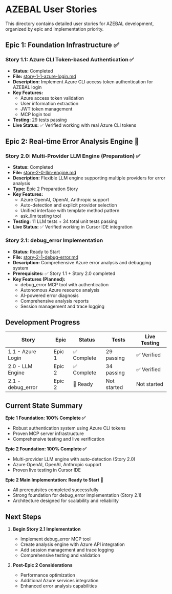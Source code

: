 # AZEBAL User Stories

This directory contains detailed user stories for AZEBAL development, organized by epic and implementation priority.

## Epic 1: Foundation Infrastructure ✅

### Story 1.1: Azure CLI Token-based Authentication ✅
- **Status:** Completed
- **File:** [story-1-1-azure-login.md](./story-1-1-azure-login.md)
- **Description:** Implement Azure CLI access token authentication for AZEBAL login
- **Key Features:**
  - Azure access token validation
  - User information extraction
  - JWT token management
  - MCP login tool
- **Testing:** 29 tests passing
- **Live Status:** ✅ Verified working with real Azure CLI tokens

## Epic 2: Real-time Error Analysis Engine 🚀

### Story 2.0: Multi-Provider LLM Engine (Preparation) ✅
- **Status:** Completed
- **File:** [story-2-0-llm-engine.md](./story-2-0-llm-engine.md)
- **Description:** Flexible LLM engine supporting multiple providers for error analysis
- **Type:** Epic 2 Preparation Story
- **Key Features:**
  - Azure OpenAI, OpenAI, Anthropic support
  - Auto-detection and explicit provider selection
  - Unified interface with template method pattern
  - ask_llm testing tool
- **Testing:** 11 LLM tests + 34 total unit tests passing
- **Live Status:** ✅ Verified working in Cursor IDE integration

### Story 2.1: debug_error Implementation 
- **Status:** Ready to Start
- **File:** [story-2-1-debug-error.md](./story-2-1-debug-error.md)
- **Description:** Comprehensive Azure error analysis and debugging system
- **Prerequisites:** ✅ Story 1.1 + Story 2.0 completed
- **Key Features (Planned):**
  - debug_error MCP tool with authentication
  - Autonomous Azure resource analysis
  - AI-powered error diagnosis
  - Comprehensive analysis reports
  - Session management and trace logging

## Development Progress

| Story | Epic | Status | Tests | Live Testing |
|-------|------|--------|-------|--------------|
| 1.1 - Azure Login | Epic 1 | ✅ Complete | 29 passing | ✅ Verified |
| 2.0 - LLM Engine | Epic 2 | ✅ Complete | 34 passing | ✅ Verified |
| 2.1 - debug_error | Epic 2 | 🚀 Ready | Not started | Not started |

## Current State Summary

**Epic 1 Foundation: 100% Complete ✅**
- Robust authentication system using Azure CLI tokens
- Proven MCP server infrastructure
- Comprehensive testing and live verification

**Epic 2 Foundation: 100% Complete ✅**
- Multi-provider LLM engine with auto-detection (Story 2.0)
- Azure OpenAI, OpenAI, Anthropic support
- Proven live testing in Cursor IDE

**Epic 2 Main Implementation: Ready to Start 🚀**
- All prerequisites completed successfully
- Strong foundation for debug_error implementation (Story 2.1)
- Architecture designed for scalability and reliability

## Next Steps

1. **Begin Story 2.1 Implementation**
   - Implement debug_error MCP tool
   - Create analysis engine with Azure API integration
   - Add session management and trace logging
   - Comprehensive testing and validation

2. **Post-Epic 2 Considerations**
   - Performance optimization
   - Additional Azure services integration
   - Enhanced error analysis capabilities
